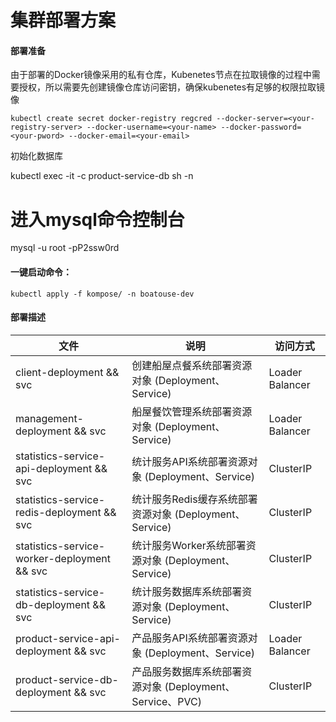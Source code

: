# 集群部署方案


#### 部署准备

由于部署的Docker镜像采用的私有仓库，Kubenetes节点在拉取镜像的过程中需要授权，所以需要先创建镜像仓库访问密钥，确保kubenetes有足够的权限拉取镜像

`
kubectl create secret docker-registry regcred --docker-server=<your-registry-server> --docker-username=<your-name> --docker-password=<your-pword> --docker-email=<your-email>
`

初始化数据库

kubectl exec -it <your-pod-name> -c product-service-db sh -n <your-namespace>
# 进入mysql命令控制台
mysql -u root -pP2ssw0rd


#### 一键启动命令：

`
kubectl apply -f kompose/ -n boatouse-dev
`

#### 部署描述

| 文件  | 说明 | 访问方式 | 
| ------------ | ------------ | ------------ |
| client-deployment && svc  | 创建船屋点餐系统部署资源对象 (Deployment、Service)  | Loader Balancer |
| management-deployment && svc  | 船屋餐饮管理系统部署资源对象 (Deployment、Service)  | Loader Balancer |
| statistics-service-api-deployment && svc  | 统计服务API系统部署资源对象 (Deployment、Service)   | ClusterIP |
| statistics-service-redis-deployment && svc | 统计服务Redis缓存系统部署资源对象 (Deployment、Service)   |ClusterIP |
| statistics-service-worker-deployment && svc  | 统计服务Worker系统部署资源对象 (Deployment、Service)   |ClusterIP |
| statistics-service-db-deployment && svc  | 统计服务数据库系统部署资源对象  (Deployment、Service)  |ClusterIP |
| product-service-api-deployment && svc  | 产品服务API系统部署资源对象 (Deployment、Service)   |Loader Balancer |
| product-service-db-deployment && svc  | 产品服务数据库系统部署资源对象 (Deployment、Service、PVC)   |ClusterIP |

